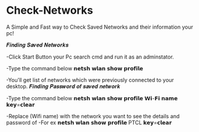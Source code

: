 # Check-Networks
A Simple and Fast way to Check Saved Networks and their information your pc!


𝑭𝒊𝒏𝒅𝒊𝒏𝒈 𝑺𝒂𝒗𝒆𝒅 𝑵𝒆𝒕𝒘𝒐𝒓𝒌𝒔




-Click Start Button your Pc search cmd and run it as an adminstator.


-Type the command below 
 𝗻𝗲𝘁𝘀𝗵 𝘄𝗹𝗮𝗻 𝘀𝗵𝗼𝘄 𝗽𝗿𝗼𝗳𝗶𝗹𝗲
 
 -You'll get list of networks which were previously connected to your desktop.
 𝑭𝒊𝒏𝒅𝒊𝒏𝒈 𝑷𝒂𝒔𝒔𝒘𝒐𝒓𝒅 𝒐𝒇 𝒔𝒂𝒗𝒆𝒅 𝒏𝒆𝒕𝒘𝒐𝒓𝒌

-Type the command below 
𝗻𝗲𝘁𝘀𝗵 𝘄𝗹𝗮𝗻 𝘀𝗵𝗼𝘄 𝗽𝗿𝗼𝗳𝗶𝗹𝗲 𝗪𝗶-𝗙𝗶 𝗻𝗮𝗺𝗲 𝗸𝗲𝘆=𝗰𝗹𝗲𝗮𝗿

-Replace (Wifi name) with the network you want to see the details and password of
-For ex
𝗻𝗲𝘁𝘀𝗵 𝘄𝗹𝗮𝗻 𝘀𝗵𝗼𝘄 𝗽𝗿𝗼𝗳𝗶𝗹𝗲 PTCL 𝗸𝗲𝘆=𝗰𝗹𝗲𝗮𝗿



